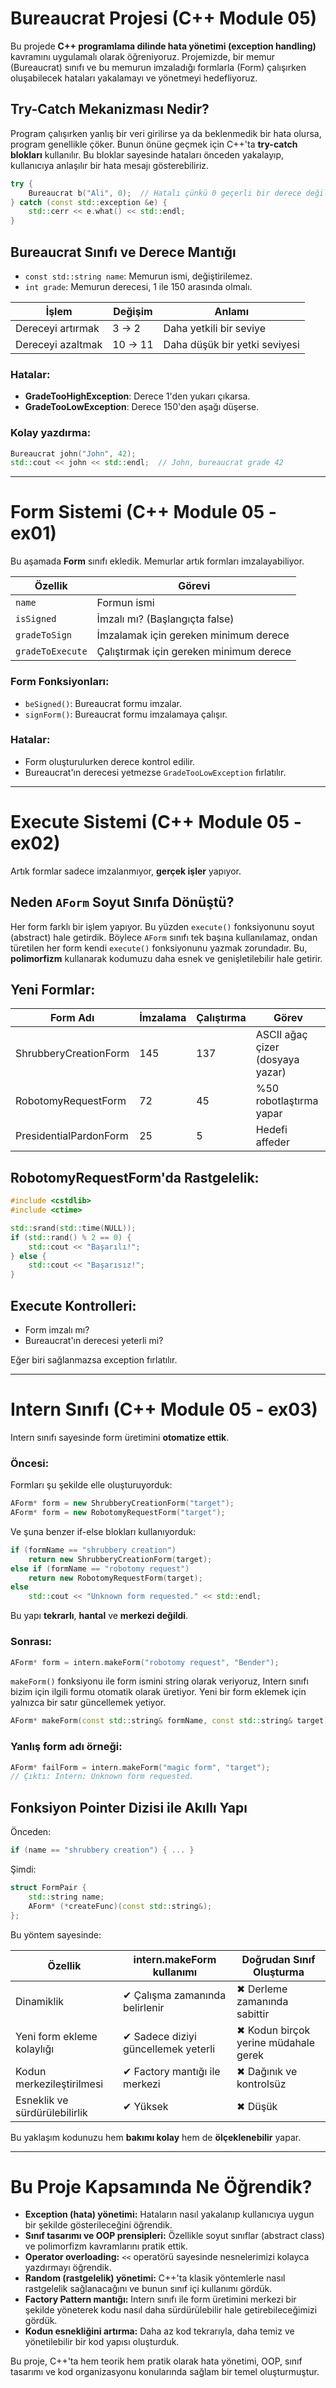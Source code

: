 # Bureaucrat Projesi (C++ Module 05)

Bu projede **C++ programlama dilinde hata yönetimi (exception handling)** kavramını uygulamalı olarak öğreniyoruz. Projemizde, bir memur (Bureaucrat) sınıfı ve bu memurun imzaladığı formlarla (Form) çalışırken oluşabilecek hataları yakalamayı ve yönetmeyi hedefliyoruz.

## Try-Catch Mekanizması Nedir?

Program çalışırken yanlış bir veri girilirse ya da beklenmedik bir hata olursa, program genellikle çöker. Bunun önüne geçmek için C++'ta **try-catch blokları** kullanılır. Bu bloklar sayesinde hataları önceden yakalayıp, kullanıcıya anlaşılır bir hata mesajı gösterebiliriz.

```cpp
try {
    Bureaucrat b("Ali", 0);  // Hatalı çünkü 0 geçerli bir derece değil.
} catch (const std::exception &e) {
    std::cerr << e.what() << std::endl;
}
```

## Bureaucrat Sınıfı ve Derece Mantığı

* `const std::string name`: Memurun ismi, değiştirilemez.
* `int grade`: Memurun derecesi, 1 ile 150 arasında olmalı.

| İşlem             | Değişim | Anlamı                        |
| ----------------- | ------- | ----------------------------- |
| Dereceyi artırmak | 3 → 2   | Daha yetkili bir seviye       |
| Dereceyi azaltmak | 10 → 11 | Daha düşük bir yetki seviyesi |

### Hatalar:

* **GradeTooHighException**: Derece 1'den yukarı çıkarsa.
* **GradeTooLowException**: Derece 150'den aşağı düşerse.

### Kolay yazdırma:

```cpp
Bureaucrat john("John", 42);
std::cout << john << std::endl;  // John, bureaucrat grade 42
```

---

# Form Sistemi (C++ Module 05 - ex01)

Bu aşamada **Form** sınıfı ekledik. Memurlar artık formları imzalayabiliyor.

| Özellik          | Görevi                                  |
| ---------------- | --------------------------------------- |
| `name`           | Formun ismi                             |
| `isSigned`       | İmzalı mı? (Başlangıçta false)          |
| `gradeToSign`    | İmzalamak için gereken minimum derece   |
| `gradeToExecute` | Çalıştırmak için gereken minimum derece |

### Form Fonksiyonları:

* `beSigned()`: Bureaucrat formu imzalar.
* `signForm()`: Bureaucrat formu imzalamaya çalışır.

### Hatalar:

* Form oluşturulurken derece kontrol edilir.
* Bureaucrat'ın derecesi yetmezse `GradeTooLowException` fırlatılır.

---

# Execute Sistemi (C++ Module 05 - ex02)

Artık formlar sadece imzalanmıyor, **gerçek işler** yapıyor.

## Neden `AForm` Soyut Sınıfa Dönüştü?

Her form farklı bir işlem yapıyor. Bu yüzden `execute()` fonksiyonunu soyut (abstract) hale getirdik. Böylece `AForm` sınıfı tek başına kullanılamaz, ondan türetilen her form kendi `execute()` fonksiyonunu yazmak zorundadır. Bu, **polimorfizm** kullanarak kodumuzu daha esnek ve genişletilebilir hale getirir.

## Yeni Formlar:

| Form Adı               | İmzalama | Çalıştırma | Görev                            |
| ---------------------- | -------- | ---------- | -------------------------------- |
| ShrubberyCreationForm  | 145      | 137        | ASCII ağaç çizer (dosyaya yazar) |
| RobotomyRequestForm    | 72       | 45         | %50 robotlaştırma yapar          |
| PresidentialPardonForm | 25       | 5          | Hedefi affeder                   |

## RobotomyRequestForm'da Rastgelelik:

```cpp
#include <cstdlib>
#include <ctime>

std::srand(std::time(NULL));
if (std::rand() % 2 == 0) {
    std::cout << "Başarılı!";
} else {
    std::cout << "Başarısız!";
}
```

## Execute Kontrolleri:

* Form imzalı mı?
* Bureaucrat'ın derecesi yeterli mi?

Eğer biri sağlanmazsa exception fırlatılır.

---

# Intern Sınıfı (C++ Module 05 - ex03)

Intern sınıfı sayesinde form üretimini **otomatize ettik**.

### Öncesi:

Formları şu şekilde elle oluşturuyorduk:

```cpp
AForm* form = new ShrubberyCreationForm("target");
AForm* form = new RobotomyRequestForm("target");
```

Ve şuna benzer if-else blokları kullanıyorduk:

```cpp
if (formName == "shrubbery creation")
    return new ShrubberyCreationForm(target);
else if (formName == "robotomy request")
    return new RobotomyRequestForm(target);
else
    std::cout << "Unknown form requested." << std::endl;
```

Bu yapı **tekrarlı**, **hantal** ve **merkezi değildi**.

### Sonrası:

```cpp
AForm* form = intern.makeForm("robotomy request", "Bender");
```

`makeForm()` fonksiyonu ile form ismini string olarak veriyoruz, Intern sınıfı bizim için ilgili formu otomatik olarak üretiyor. Yeni bir form eklemek için yalnızca bir satır güncellemek yetiyor.

```cpp
AForm* makeForm(const std::string& formName, const std::string& target);
```

### Yanlış form adı örneği:

```cpp
AForm* failForm = intern.makeForm("magic form", "target");
// Çıktı: Intern: Unknown form requested.
```

## Fonksiyon Pointer Dizisi ile Akıllı Yapı

Önceden:

```cpp
if (name == "shrubbery creation") { ... }
```

Şimdi:

```cpp
struct FormPair {
    std::string name;
    AForm* (*createFunc)(const std::string&);
};
```

Bu yöntem sayesinde:

| Özellik                       | intern.makeForm kullanımı           | Doğrudan Sınıf Oluşturma             |
| ----------------------------- | ----------------------------------- | ------------------------------------ |
| Dinamiklik                    | ✔ Çalışma zamanında belirlenir      | ✖ Derleme zamanında sabittir         |
| Yeni form ekleme kolaylığı    | ✔ Sadece diziyi güncellemek yeterli | ✖ Kodun birçok yerine müdahale gerek |
| Kodun merkezileştirilmesi     | ✔ Factory mantığı ile merkezi       | ✖ Dağınık ve kontrolsüz              |
| Esneklik ve sürdürülebilirlik | ✔ Yüksek                            | ✖ Düşük                              |

Bu yaklaşım kodunuzu hem **bakımı kolay** hem de **ölçeklenebilir** yapar.

---

# Bu Proje Kapsamında Ne Öğrendik?

* **Exception (hata) yönetimi:** Hataların nasıl yakalanıp kullanıcıya uygun bir şekilde gösterileceğini öğrendik.
* **Sınıf tasarımı ve OOP prensipleri:** Özellikle soyut sınıflar (abstract class) ve polimorfizm kavramlarını pratik ettik.
* **Operator overloading:** `<<` operatörü sayesinde nesnelerimizi kolayca yazdırmayı öğrendik.
* **Random (rastgelelik) yönetimi:** C++'ta klasik yöntemlerle nasıl rastgelelik sağlanacağını ve bunun sınıf içi kullanımı gördük.
* **Factory Pattern mantığı:** Intern sınıfı ile form üretimini merkezi bir şekilde yöneterek kodu nasıl daha sürdürülebilir hale getirebileceğimizi gördük.
* **Kodun esnekliğini artırma:** Daha az kod tekrarıyla, daha temiz ve yönetilebilir bir kod yapısı oluşturduk.

Bu proje, C++'ta hem teorik hem pratik olarak hata yönetimi, OOP, sınıf tasarımı ve kod organizasyonu konularında sağlam bir temel oluşturmuştur.
